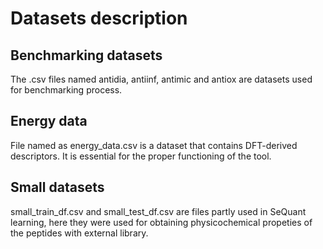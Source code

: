 # Datasets description
## Benchmarking datasets
The .csv files named antidia, antiinf, antimic and antiox are datasets used for benchmarking process.
## Energy data
File named as energy_data.csv is a dataset that contains DFT-derived descriptors. It is essential for the proper functioning of the tool.
## Small datasets
small_train_df.csv and small_test_df.csv are files partly used in SeQuant learning, here they were used for obtaining physicochemical propeties of the peptides with external library.
